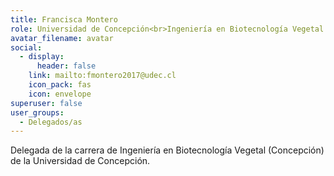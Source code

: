 ```yaml
---
title: Francisca Montero
role: Universidad de Concepción<br>Ingeniería en Biotecnología Vegetal (Concepción)
avatar_filename: avatar
social:
  - display:
      header: false
    link: mailto:fmontero2017@udec.cl
    icon_pack: fas
    icon: envelope
superuser: false
user_groups:
  - Delegados/as
---
```

Delegada de la carrera de Ingeniería en Biotecnología Vegetal (Concepción) de la Universidad de Concepción.